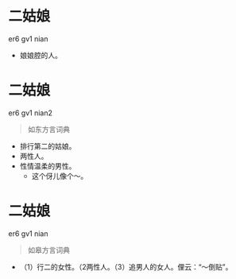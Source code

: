 # 二姑娘
er6 gv1 nian
- 娘娘腔的人。

# 二姑娘
er6 gv1 nian2
> 如东方言词典
- 排行第二的姑娘。
- 两性人。
- 性情温柔的男性。
  - 这个伢儿像个～。

# 二姑娘
er6 gv1 nian
> 如皋方言词典
- （1）行二的女性。（2两性人。（3）追男人的女人。俚云：“～倒贴”。
